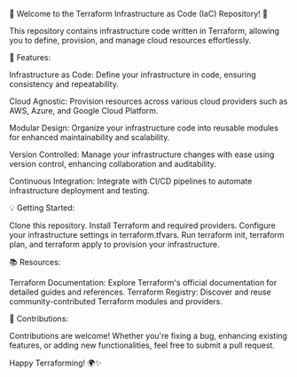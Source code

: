 🚀 Welcome to the Terraform Infrastructure as Code (IaC) Repository! 🚀

This repository contains infrastructure code written in Terraform, allowing you to define, provision, and manage cloud resources effortlessly.

🔧 Features:

Infrastructure as Code: Define your infrastructure in code, ensuring consistency and repeatability.

Cloud Agnostic: Provision resources across various cloud providers such as AWS, Azure, and Google Cloud Platform.

Modular Design: Organize your infrastructure code into reusable modules for enhanced maintainability and scalability.

Version Controlled: Manage your infrastructure changes with ease using version control, enhancing collaboration and auditability.

Continuous Integration: Integrate with CI/CD pipelines to automate infrastructure deployment and testing.

💡 Getting Started:

Clone this repository.
Install Terraform and required providers.
Configure your infrastructure settings in terraform.tfvars.
Run terraform init, terraform plan, and terraform apply to provision your infrastructure.

📚 Resources:

Terraform Documentation: Explore Terraform's official documentation for detailed guides and references.
Terraform Registry: Discover and reuse community-contributed Terraform modules and providers.

🤝 Contributions:

Contributions are welcome! Whether you're fixing a bug, enhancing existing features, or adding new functionalities, feel free to submit a pull request.

Happy Terraforming! 🌍✨
